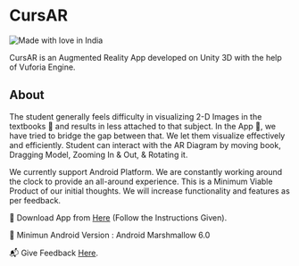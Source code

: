 # CursAR

![Made with love in India](https://madewithlove.now.sh/in?heart=true&colorA=%23000000&colorB=%230c0361&template=for-the-badge)

CursAR is an Augmented Reality App developed on Unity 3D with the help of Vuforia Engine.

## About
The student generally feels difficulty in visualizing 2-D Images in the textbooks :orange_book: and results in less attached to that subject. In the App :iphone:, we have tried to bridge the gap between that. We let them visualize effectively and efficiently. Student can interact with the AR Diagram by moving book, Dragging Model, Zooming In & Out, & Rotating it.
 
We currently support Android Platform. We are constantly working around the clock to provide an all-around experience. This is a Minimum Viable Product of our initial thoughts. We will increase functionality and features as per feedback.
 
:triangular_flag_on_post: Download App from [Here](bit.ly/cursARapp) (Follow the Instructions Given).

:rocket: Minimun Android Version : Android Marshmallow 6.0

:mailbox_with_mail: Give Feedback [Here](bit.ly/cursARweb).

 

